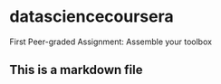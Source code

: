 # datasciencecoursera
First Peer-graded Assignment: Assemble your toolbox
## This is a markdown file